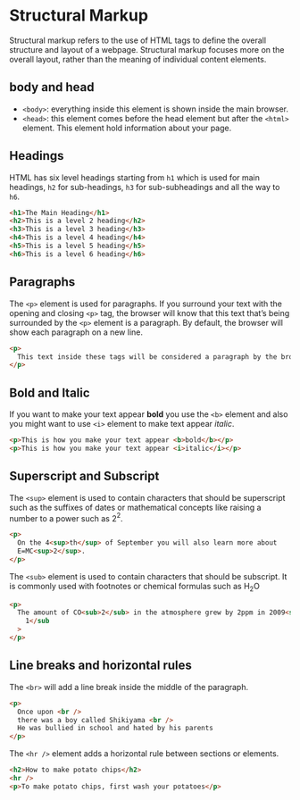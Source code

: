 # Structural Markup

Structural markup refers to the use of HTML tags to define the overall structure and layout of a webpage. Structural markup focuses more on the overall layout, rather than the meaning of individual content elements.

## body and head

- `<body>`: everything inside this element is shown inside the main browser.
- `<head>`: this element comes before the head element but after the `<html>` element. This element hold information about your page.

## Headings

HTML has six level headings starting from `h1` which is used for main headings, `h2` for sub-headings, `h3` for sub-subheadings and all the way to `h6`.

```html
<h1>The Main Heading</h1>
<h2>This is a level 2 heading</h2>
<h3>This is a level 3 heading</h3>
<h4>This is a level 4 heading</h4>
<h5>This is a level 5 heading</h5>
<h6>This is a level 6 heading</h6>
```

## Paragraphs

The `<p>` element is used for paragraphs. If you surround your text with the opening and closing `<p>` tag, the browser will know that this text that’s being surrounded by the `<p>` element is a paragraph. By default, the browser will show each paragraph on a new line.

```html
<p>
  This text inside these tags will be considered a paragraph by the browser.
</p>
```

## Bold and Italic

If you want to make your text appear **bold** you use the `<b>` element and also you might want to use `<i>` element to make text appear *italic*.

```html
<p>This is how you make your text appear <b>bold</b></p>
<p>This is how you make your text appear <i>italic</i></p>
```

## Superscript and Subscript

The `<sup>` element is used to contain characters that should be superscript such as the suffixes of dates or mathematical concepts like raising a number to a power such as 2$^2$.

```html
<p>
  On the 4<sup>th</sup> of September you will also learn more about
  E=MC<sup>2</sup>.
</p>
```

The `<sub>` element is used to contain characters that should be subscript. It is commonly used with footnotes or chemical formulas such as H$_{2}$O

```html
<p>
  The amount of CO<sub>2</sub> in the atmosphere grew by 2ppm in 2009<sub>
    1</sub
  >
</p>
```

## Line breaks and horizontal rules

The `<br>` will add a line break inside the middle of the paragraph.

```html
<p>
  Once upon <br />
  there was a boy called Shikiyama <br />
  He was bullied in school and hated by his parents
</p>
```

The `<hr />` element adds a horizontal rule between sections or elements.

```html
<h2>How to make potato chips</h2>
<hr />
<p>To make potato chips, first wash your potatoes</p>
```
